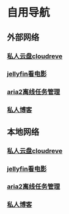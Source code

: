 # 自用导航

## 外部网络

### [私人云盘cloudreve](https://dd.fadeaway.ltd)

### [jellyfin看电影](http://media.fadeaway.ltd)

### [aria2离线任务管理](http://aria2.fadeaway.ltd)

### [私人博客](https://fadeawaylove.github.io/guaBlog)



## 本地网络

### [私人云盘cloudreve](http://192.168.1.4)

### [jellyfin看电影](http://192.168.1.4:8096)

### [aria2离线任务管理](http://192.168.1.4:6880)

### [私人博客](https://fadeawaylove.github.io/guaBlog/)

